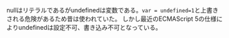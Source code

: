 ﻿nullはリテラルであるがundefinedは変数である。`var = undefined=1`と上書きされる危険があるため昔は使われていた。
しかし最近のECMAScript 5の仕様によりundefinedは設定不可、書き込み不可となっている。